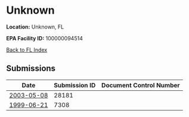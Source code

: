 # Unknown

**Location:** Unknown, FL

**EPA Facility ID:** 100000094514

[Back to FL Index](../../index.md)

## Submissions

| Date | Submission ID | Document Control Number |
|------|--------------|-------------------------|
| [2003-05-08](submissions/28181.md) | 28181 |  |
| [1999-06-21](submissions/7308.md) | 7308 |  |
